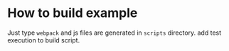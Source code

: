 # How to build example

Just type `webpack` and js files are generated in `scripts` directory.
add test execution to build script.
